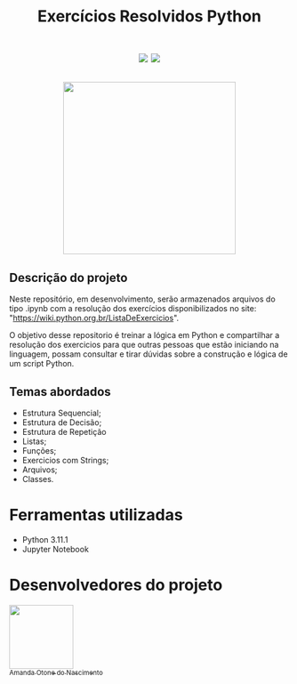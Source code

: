 <h1 align="center"> Exercícios Resolvidos Python <h1>

<p align="center">
    <img src="https://img.shields.io/badge/STATUS-EM%20DESENVOLVIMENTO-yellow"/> 
    <img src="https://img.shields.io/badge/Python-3.11.1-blue"/> 
</p>

<p align="center">
    <img src="img/gifInicio.gif"  width=310 height=> 
</p>

## Descrição do projeto
Neste repositório, em desenvolvimento, serão armazenados arquivos do tipo .ipynb com a resolução dos exercícios disponibilizados no site: 
"https://wiki.python.org.br/ListaDeExercicios".

O objetivo desse repositorio é treinar a lógica em Python e compartilhar a resolução dos exercicios para que outras pessoas que estão iniciando na linguagem, possam consultar e tirar dúvidas sobre a construção e lógica de um script Python.

## Temas abordados
- Estrutura Sequencial;
- Estrutura de Decisão;
- Estrutura de Repetição
- Listas;
- Funções;
- Exercicios com Strings;
- Arquivos;
- Classes.

# Ferramentas utilizadas
- Python 3.11.1
- Jupyter Notebook


# Desenvolvedores do projeto
[<img src="https://avatars.githubusercontent.com/u/80762511?v=4" width=115><br><sub>Amanda Otone do Nascimento</sub>](https://github.com/Oton-am)
